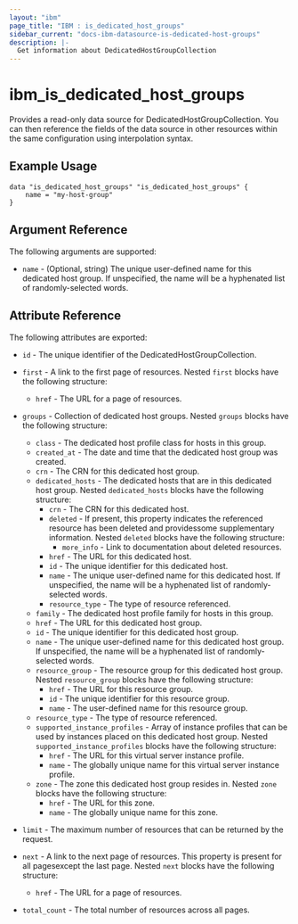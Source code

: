 ```yaml
---
layout: "ibm"
page_title: "IBM : is_dedicated_host_groups"
sidebar_current: "docs-ibm-datasource-is-dedicated-host-groups"
description: |-
  Get information about DedicatedHostGroupCollection
---
```


# ibm\_is_dedicated_host_groups

Provides a read-only data source for DedicatedHostGroupCollection. You can then reference the fields of the data source in other resources within the same configuration using interpolation syntax.

## Example Usage

```hcl
data "is_dedicated_host_groups" "is_dedicated_host_groups" {
	name = "my-host-group"
}
```

## Argument Reference

The following arguments are supported:

* `name` - (Optional, string) The unique user-defined name for this dedicated host group. If unspecified, the name will be a hyphenated list of randomly-selected words.

## Attribute Reference

The following attributes are exported:

* `id` - The unique identifier of the DedicatedHostGroupCollection.
* `first` - A link to the first page of resources. Nested `first` blocks have the following structure:
	* `href` - The URL for a page of resources.

* `groups` - Collection of dedicated host groups. Nested `groups` blocks have the following structure:
	* `class` - The dedicated host profile class for hosts in this group.
	* `created_at` - The date and time that the dedicated host group was created.
	* `crn` - The CRN for this dedicated host group.
	* `dedicated_hosts` - The dedicated hosts that are in this dedicated host group. Nested `dedicated_hosts` blocks have the following structure:
		* `crn` - The CRN for this dedicated host.
		* `deleted` - If present, this property indicates the referenced resource has been deleted and providessome supplementary information. Nested `deleted` blocks have the following structure:
			* `more_info` - Link to documentation about deleted resources.
		* `href` - The URL for this dedicated host.
		* `id` - The unique identifier for this dedicated host.
		* `name` - The unique user-defined name for this dedicated host. If unspecified, the name will be a hyphenated list of randomly-selected words.
		* `resource_type` - The type of resource referenced.
	* `family` - The dedicated host profile family for hosts in this group.
	* `href` - The URL for this dedicated host group.
	* `id` - The unique identifier for this dedicated host group.
	* `name` - The unique user-defined name for this dedicated host group. If unspecified, the name will be a hyphenated list of randomly-selected words.
	* `resource_group` - The resource group for this dedicated host group. Nested `resource_group` blocks have the following structure:
		* `href` - The URL for this resource group.
		* `id` - The unique identifier for this resource group.
		* `name` - The user-defined name for this resource group.
	* `resource_type` - The type of resource referenced.
	* `supported_instance_profiles` - Array of instance profiles that can be used by instances placed on this dedicated host group. Nested `supported_instance_profiles` blocks have the following structure:
		* `href` - The URL for this virtual server instance profile.
		* `name` - The globally unique name for this virtual server instance profile.
	* `zone` - The zone this dedicated host group resides in. Nested `zone` blocks have the following structure:
		* `href` - The URL for this zone.
		* `name` - The globally unique name for this zone.

* `limit` - The maximum number of resources that can be returned by the request.

* `next` - A link to the next page of resources. This property is present for all pagesexcept the last page. Nested `next` blocks have the following structure:
	* `href` - The URL for a page of resources.

* `total_count` - The total number of resources across all pages.


